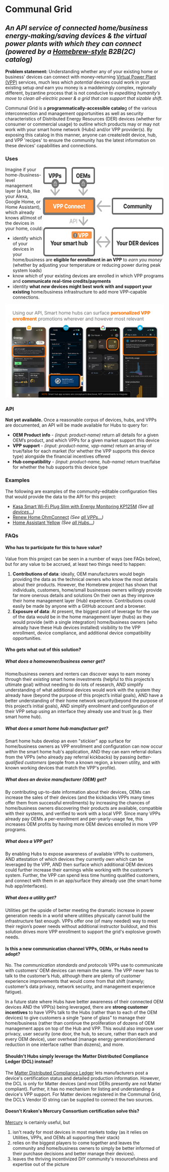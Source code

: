 # Communal Grid
## _An API service of connected home/business energy-making/saving devices & the virtual power plants with which they can connect (powered by a [Homebrew-style](https://brew.sh/) B2B(2C) catalog)_

**Problem statement:** Understanding whether any of your existing home or business' devices can connect with money-returning [Virtual Power Plant (VPP)](https://rmi.org/clean-energy-101-virtual-power-plants/) services, much less which _potential_ devices could work in your existing setup _and_ earn you money is a maddeningly complex, regionally different, byzantine process that is not conducive to _expediting humanity’s move to clean all-electric power & a grid that can support that sizable shift._

Communal Grid is a **programmatically-accessible catalo**g of the various interconnection and management opportunities as well as security characteristics of Distributed Energy Resources (DER) devices (whether for consumer or commercial usage) to outline which products may or may not work with your smart home network (Hubs) and/or VPP provider(s). By exposing this catalog in this manner, anyone can create/edit device, hub, and VPP 'recipes' to ensure the community has the latest information on these devices' capabilities and connections. 


### Uses
<img alt="Diagram of how Communal Grid fits into ecosystem" src="./site/assets/service-diagram.svg" width="384" height="286" align="right" style="border: none; padding: 0 0 20 20" /> 

Imagine if your home-/business-level management layer (a Hub, like your Alexa, Google Home, or Home Assistant), which already knows all/most of the devices in your home, could: 
* identify which of your devices in your home/business are **eligible for enrollment in an VPP** to _earn you money_ (whether by adjusting your temperature or reducing power during peak system loads)
* know _which_ of your existing devices are enrolled in which VPP programs and **communicate real-time credits/payments**
* identity **what _new_ devices might best work with and support your existing** home/business infrastructure to add more VPP-capable connections.

<img alt="Example of API in use in smart home hubs" src="./site/assets/overview.svg"  style="border: none" /> 

### API
**Not yet available.** Once a reasonable corpus of devices, hubs, and VPPs are documented, an API will be made available for Hubs to query for:
* **OEM Product info** - _(input: product-name)_ return all details for a given OEM’s product, and which VPPs for a given market support this device
* **VPP support** - _(input: product-name, vpp-name)_ return an array of true/false for each market (for whether the VPP supports this device type) alongside the financial incentives offered
* **Hub compatibility** - _(input: product-name, hub-name)_ return true/false for whether the hub supports this device type


### Examples

The following are examples of the community-editable configuration files that would provide the data to the API for this project:
* [Kasa Smart Wi-Fi Plug Slim with Energy Monitoring KP125M](https://github.com/mlaaker/derdirectory/blob/main/devices/outlets/tp-link-kasa-kp125m.json) _(See [all devices…](https://github.com/mlaaker/derdirectory/tree/main/devices))_
* [Renew Home OhmConnect](https://github.com/mlaaker/derdirectory/blob/main/vpp/renew-home-ohmconnect.json) _(See [all VPPs…](https://github.com/mlaaker/derdirectory/tree/main/vpp))_
* [Home Assistant Yellow](https://github.com/mlaaker/derdirectory/blob/main/devices/hubs/home-assistant-yellow.json) _(See [all Hubs…](https://github.com/mlaaker/derdirectory/tree/main/devices/hubs))_



### FAQs

#### Who has to participate for this to have value?
Value from this project can be seen in a number of ways (see FAQs below), but for any value to be accrued, at least two things need to happen:

1. **Contributions of data**: ideally, OEM manufacturers would begin providing the data as the technical owners who know the most details about their products. However, the Homebrew project has shown that individuals, customers, home/small businesses owners willingly provide far more onerous details and solutions On their own as they improve their home management layer (Hub) experience. Contributions could easily be made by anyone with a GitHub account and a browser.
2. **Exposure of data**: At present, the biggest point of leverage for the use of the data would be in the home management layer (hubs) as they would provide (with a single integration) home/business owners (who already have these Hub devices installed) visibility to the VPP enrollment, device compliance, and additional device compatibility opportunities. 



#### Who gets what out of this solution?

##### What does a homeowner/business owner get?

Home/business owners and renters can discover ways to earn money through their *existing* smart home investments (helpful to this projects’s ultimate goal) without needing to do lots of research, AND simplify understanding of what additional devices would work with the system they already have (beyond the purpose of this project’s initial goals), AND have a better understanding of their home network security(beyond the purpose of this project’s initial goals), AND simplify enrollment and configuration of their VPP setup using an interface they already use and trust (e.g. their smart home hub).


##### What does a smart home hub manufactuer get?

Smart home hubs develop an even "stickier" app surface for home/business owners as VPP enrollment and configuration can now occur *within* the smart home hub's application, AND they can earn referral dollars from the VPPs (who already pay referral kickbacks) by passing *better-qualified customers* (people from a known region, a known utility, and with known working devices that match the VPP's profile). 


##### What does an device manufacturer (OEM) get?

By contributing up-to-date information about their devices, OEMs can increase the sales of their devices (and the kickbacks VPPs many times offer them from successful enrollments) by increasing the chances of home/business owners discovering their products are available, compatible with their systems, and verified to work with a local VPP. Since many VPPs already pay OEMs a per-enrollment and per-yearly-usage fee, this increases OEM profits by having more OEM devices enrolled in more VPP programs.
​

##### What does a VPP get? 

By enabling Hubs to expose awareness of available VPPs to customers, AND attestation of which devices they currently own which can be leveraged by the VPP, AND then surface which additional OEM devices could further increase their earnings while working with the customer’s system. Further, the VPP can spend less time hunting qualified customers, and connect with them in an app/surface they already use (the smart home hub app/interfaces). 


##### What does a utility get?

Utilities get the upside of better meeting the dramatic increase in power generation needs in a world where utilities physically cannot build the infrastructure fast enough. VPPs offer one (of many needed) way to meet their region’s power needs without additional instructor buildout, and this solution drives more VPP enrollment to support the grid's explosive growth needs.



#### Is this a new communication channel VPPs, OEMs, or Hubs need to adopt?

No. The *communication standards and protocols* VPPs use to communicate with customers’ OEM devices can remain the same. The VPP never has to talk to the customer’s Hub, although there are plenty of customer experience improvements that would come from that shift (namely; customer’s data privacy, network security, and management experience fatigue). 

​In a future state where Hubs have better awareness of their connected OEM devices AND the VPP(s) being leveraged, there are **strong customer incentives** to have VPPs talk to the Hubs (rather than to each of the OEM devices) to give customers a single “pane of glass” to manage their home/business (rather than continue the proliferation of dozens of OEM management apps on top of the Hub and VPP. This would also improve user privacy, user security (one door, the hub, to secure, rather than each and every OEM device), user overhead (manage energy generation/demand reduction in one interface rather than dozens), and more. 



#### Shouldn't Hubs simply leverage the Matter Distributed Compliance Ledger (DCL) instead?

The [Matter Distributed Compliance Ledger](https://webui.dcl.csa-iot.org/) lets manufacturers post a device's certification status and detailed production information. However, the DCL is only for Matter devices (and most DERs presently are not Matter compliant). Further, it has no mechanism for listing and understanding a device's VPP support. For Matter devices registered in the Communal Grid, the DCL’s Vendor ID string can be supplied to connect the two sources. 


#### Doesn't Kraken's Mercury Consortium certification solve this?

[Mercury](https://kraken.tech/mercury) is certainly useful, but 
1. isn't ready for most devices in most markets today (as it relies on Utilities, VPPs, and OEMs all supporting their stack)
2. relies on the biggest players to come together and leaves the community and home/business owners to simply be better informed of their purchase decisions and better manage their devices). 
3. leaves the thriving incentivized DIY community's resourcefulness and expertise out of the picture
